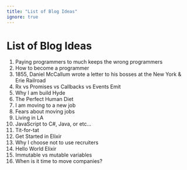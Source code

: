 ```yaml
---
title: "List of Blog Ideas"
ignore: true
---
```


# List of Blog Ideas

1. Paying programmers to much keeps the wrong programmers
1. How to become a programmer
1. 1855, Daniel McCallum wrote a letter to his bosses at the New York & Erie Railroad
1. Rx vs Promises vs Callbacks vs Events Emit
1. Why I am build Hyde
1. The Perfect Human Diet
1. I am moving to a new job
1. Fears about moving jobs
1. Living in LA
1. JavaScript to C#, Java, or etc...
1. Tit-for-tat
1. Get Started in Elixir
1. Why I choose not to use recruiters
1. Hello World Elixir
1. Immutable vs mutable variables
1. When is it time to move companies?
